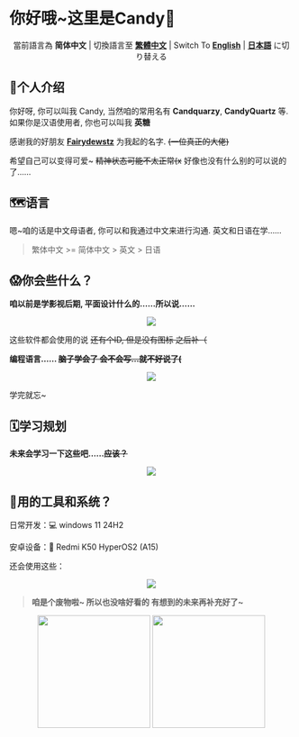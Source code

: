 # 你好哦~这里是Candy🍥

<p align = "center">
  當前語言為 <b>简体中文</b> | 
  切換語言至 <a href = "./README.md" ><b>繁體中文</b></a> | 
  Switch To <a href = "./README_EN.md" ><b>English</b></a> | 
  <a href = "./README_JP.md" ><b>日本語</b></a> に切り替える 
</p>

## 🍭个人介绍

你好呀, 你可以叫我 Candy, 当然咱的常用名有 **Candquarzy**, **CandyQuartz** 等. 如果你是汉语使用者, 你也可以叫我 **英糖**

感谢我的好朋友 [**Fairydewstz**](https://github.com/Lintha437) 为我起的名字. ~~(一位真正的大佬)~~

希望自己可以变得可爱~ ~~精神状态可能不太正常(x~~ 好像也没有什么别的可以说的了……

## 🗺️语言

嗯~咱的话是中文母语者, 你可以和我通过中文来进行沟通. 英文和日语在学……

> 繁体中文 >= 简体中文 > 英文 > 日语

## 😱你会些什么？

**咱以前是学影视后期, 平面设计什么的……所以说……**

<p align="center">
  <a href="https://skillicons.dev">
    <img src="https://skillicons.dev/icons?i=ps,pr,ae,au,ai" />
  </a>
</p>

这些软件都会使用的说 ~~还有个ID, 但是没有图标 之后补（~~

**编程语言…… ~~脑子学会了 会不会写…就不好说了(~~**

<p align="center">
  <a href="https://skillicons.dev">
    <img src="https://skillicons.dev/icons?i=c,cpp,html,css,js,ts,java,kotlin,python" />
  </a>
</p>

学完就忘~

## 🗓学习规划

**未来会学习一下这些吧……~~应该？~~**

<p align="center">
  <a href="https://skillicons.dev">
    <img src="https://skillicons.dev/icons?i=rust,go" />
  </a>
</p>

## 📲用的工具和系统？

日常开发：💻 windows 11 24H2

安卓设备：📱 Redmi K50 HyperOS2 (A15)

还会使用这些：

<p align="center">
  <a href="https://skillicons.dev">
    <img src="https://skillicons.dev/icons?i=visualstudio,vscode,linux,docker,idea,androidstudio" />
  </a>
</p>

> **咱是个废物啦~ 所以也没啥好看的 有想到的未来再补充好了~**

<div align="center">
  <img src="https://github-readme-stats.vercel.app/api?username=Candquarzy&show_icons=true&theme=omni" height="200px">
  <img src="https://github-readme-stats.vercel.app/api/top-langs/?username=Candquarzy&layout=donut&theme=omni" height="200px">
</div>
